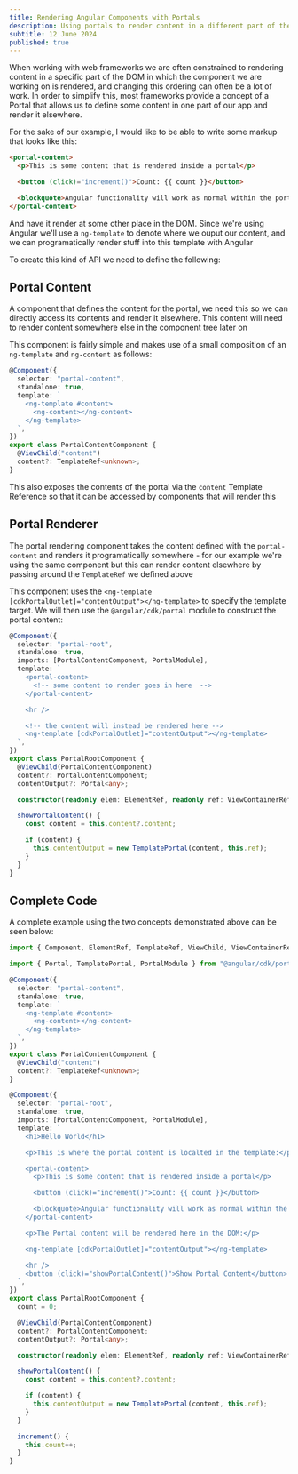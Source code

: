 ```yaml
---
title: Rendering Angular Components with Portals
description: Using portals to render content in a different part of the DOM
subtitle: 12 June 2024
published: true
---
```


When working with web frameworks we are often constrained to rendering content in a specific part of the DOM in which the component we are working on is rendered, and changing this ordering can often be a lot of work. In order to simplify this, most frameworks provide a concept of a Portal that allows us to define some content in one part of our app and render it elsewhere.

For the sake of our example, I would like to be able to write some markup that looks like this:

```html
<portal-content>
  <p>This is some content that is rendered inside a portal</p>

  <button (click)="increment()">Count: {{ count }}</button>

  <blockquote>Angular functionality will work as normal within the portal</blockquote>
</portal-content>
```

And have it render at some other place in the DOM. Since we're using Angular we'll use a `ng-template` to denote where we ouput our content, and we can programatically render stuff into this template with Angular

To create this kind of API we need to define the following:

## Portal Content

A component that defines the content for the portal, we need this so we can directly access its contents and render it elsewhere. This content will need to render content somewhere else in the component tree later on

This component is fairly simple and makes use of a small composition of an `ng-template` and `ng-content` as follows:

```ts
@Component({
  selector: "portal-content",
  standalone: true,
  template: `
    <ng-template #content>
      <ng-content></ng-content>
    </ng-template>
  `,
})
export class PortalContentComponent {
  @ViewChild("content")
  content?: TemplateRef<unknown>;
}
```

This also exposes the contents of the portal via the `content` Template Reference so that it can be accessed by components that will render this

## Portal Renderer

The portal rendering component takes the content defined with the `portal-content` and renders it programatically somewhere - for our example we're using the same component but this can render content elsewhere by passing around the `TemplateRef` we defined above

This component uses the `<ng-template [cdkPortalOutlet]="contentOutput"></ng-template>` to specify the template target. We will then use the `@angular/cdk/portal` module to construct the portal content:

```ts
@Component({
  selector: "portal-root",
  standalone: true,
  imports: [PortalContentComponent, PortalModule],
  template: `
    <portal-content>
      <!-- some content to render goes in here  -->
    </portal-content>

    <hr />

    <!-- the content will instead be rendered here -->
    <ng-template [cdkPortalOutlet]="contentOutput"></ng-template>
  `,
})
export class PortalRootComponent {
  @ViewChild(PortalContentComponent)
  content?: PortalContentComponent;
  contentOutput?: Portal<any>;

  constructor(readonly elem: ElementRef, readonly ref: ViewContainerRef) {}

  showPortalContent() {
    const content = this.content?.content;

    if (content) {
      this.contentOutput = new TemplatePortal(content, this.ref);
    }
  }
}
```

## Complete Code

A complete example using the two concepts demonstrated above can be seen below:

```ts
import { Component, ElementRef, TemplateRef, ViewChild, ViewContainerRef } from "@angular/core";

import { Portal, TemplatePortal, PortalModule } from "@angular/cdk/portal";

@Component({
  selector: "portal-content",
  standalone: true,
  template: `
    <ng-template #content>
      <ng-content></ng-content>
    </ng-template>
  `,
})
export class PortalContentComponent {
  @ViewChild("content")
  content?: TemplateRef<unknown>;
}

@Component({
  selector: "portal-root",
  standalone: true,
  imports: [PortalContentComponent, PortalModule],
  template: `
    <h1>Hello World</h1>

    <p>This is where the portal content is localted in the template:</p>

    <portal-content>
      <p>This is some content that is rendered inside a portal</p>

      <button (click)="increment()">Count: {{ count }}</button>

      <blockquote>Angular functionality will work as normal within the portal</blockquote>
    </portal-content>

    <p>The Portal content will be rendered here in the DOM:</p>

    <ng-template [cdkPortalOutlet]="contentOutput"></ng-template>

    <hr />
    <button (click)="showPortalContent()">Show Portal Content</button>
  `,
})
export class PortalRootComponent {
  count = 0;

  @ViewChild(PortalContentComponent)
  content?: PortalContentComponent;
  contentOutput?: Portal<any>;

  constructor(readonly elem: ElementRef, readonly ref: ViewContainerRef) {}

  showPortalContent() {
    const content = this.content?.content;

    if (content) {
      this.contentOutput = new TemplatePortal(content, this.ref);
    }
  }

  increment() {
    this.count++;
  }
}
```

